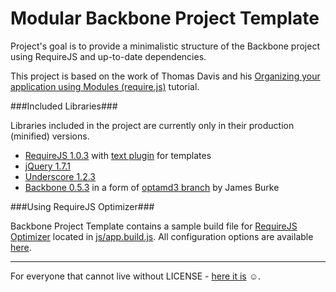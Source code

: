 Modular Backbone Project Template
=================================

Project's goal is to provide a minimalistic structure of the Backbone project using RequireJS and up-to-date dependencies.

This project is based on the work of Thomas Davis and his
[Organizing your application using Modules (require.js)](http://backbonetutorials.com/organizing-backbone-using-modules/) tutorial.

###Included Libraries###

Libraries included in the project are currently only in their production (minified) versions.

* [RequireJS 1.0.3](http://requirejs.org/) with [text plugin](http://requirejs.org/docs/download.html#text) for templates
* [jQuery 1.7.1](http://jquery.com/)
* [Underscore 1.2.3](http://documentcloud.github.com/underscore/)
* [Backbone 0.5.3](http://documentcloud.github.com/backbone/) in a form of [optamd3 branch](https://github.com/jrburke/backbone/tree/optamd3) by James Burke

###Using RequireJS Optimizer###

Backbone Project Template contains a sample build file for [RequireJS Optimizer](http://requirejs.org/docs/optimization.html) located in [js/app.build.js](https://github.com/dzejkej/modular-backbone/blob/master/js/app.build.js). All configuration options are available [here](https://github.com/jrburke/r.js/blob/master/build/example.build.js).

---

For everyone that cannot live without LICENSE - [here it is](http://sam.zoy.org/wtfpl/COPYING) ☺.